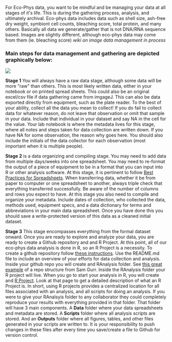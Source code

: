 For Eco-Phys data, you want to be mindful and be managing your data at all stages of it's life. This is during the gathering process, analysis, and ultimately archival. Eco-phys data includes data such as shell size, ash-free dry weight, symbiont cell counts, bleaching score, total protein, and many others. Basically all data we generate/gather that is not DNA/RNA sequence based. Images are slightly different, although eco-phys data may come from them (ie. bleaching score) _wiki on image data management in process_
### Main steps for data management and gathering are depicted graphically below:
![](https://github.com/Putnam-Lab/Lab_Management/blob/master/Bioinformatics_%26_Coding/images/ecophys-data-preprocess-5.jpg)

**Stage 1** You will always have a raw data stage, although some data will be more "raw" than others. This is most likely written data, either in your notebook or on printed spread sheets. This could also be an original excel/csv file if data gathering came from imgageJ. This can also be data exported directly from equipment, such as the plate reader.
To the best of your ability, collect all the data you mean to collect! If you do fail to collect data for whatever reason, do not leave that observation or omit that sample in your data. Include that individual in your dataset and say NA in the cell for the value.
Your lab notebook is where the metadata lives for this stage, where all notes and steps taken for data collection are written down. If you have NA for some observation, the reason why goes here. You should also include the initials of the data collector for each observation (most important when it is multiple people).

**Stage 2** is a data organizing and compiling stage. You may need to add data from multiple days/weeks into one spreadsheet. You may need to re-format the output of a piece of equipment to be in a format that you can input into R or other analysis software.
At this stage, it is pertinent to follow [Best Practices for Spreadsheets](https://github.com/Putnam-Lab/Lab_Management/blob/master/Bioinformatics_%26_Coding/Data_Mangament/spreadsheet_best_practices.md). When transferring data, whether it be from paper to computer or one spreadsheet to another, always triple check that everything transferred successfully. Be aware of the number of columns and rows you expect to have.
At this stage you also need to compile and organize your metadata. Include dates of collection, who collected the data, methods used, equipment specs, and a data dictionary for terms and abbreviations in your main data spreadsheet. Once you have done this you should save a write-protected version of this data as a cleaned initial dataset.

**Stage 3** This stage encompasses everything from the formal dataset onward. Once you are ready to explore and analyze your data, you are ready to create a Github repository and and R Project. At this point, all of our eco-phys data analysis is done in R, so an R Project is a necessity.
To create a github repository follow [these instructions](https://help.github.com/en/github/getting-started-with-github/create-a-repo). Use the README.md file to include an overview of your efforts for data collection and analysis. Inside your github repo you will create and RAnalysis folder. See [this great example](https://github.com/SamGurr/Juvenile_geoduck_OA) of a repo structure from Sam Gurr. Inside the RAnalysis folder your R project will live. When you go to start your analysis in R, you will create and [R Project](https://support.rstudio.com/hc/en-us/articles/200526207-Using-Projects). Look at that page to get a detailed description of what an R Project is. In short, using R projects provides a centralized location for all files associated with an analysis, and all scripts for doing an analysis.
If you were to give your RAnalsyis folder to any collaborator they could completely reproduce your results with everything provided in that folder. That folder will have 3 main components. A **Data** folder where your data spreadsheets and metadata are stored. A **Scripts** folder where all analysis scripts are stored. And an **Outputs** folder where all figures, tables, and other files generated in your scripts are written to.
It is your responsibility to push changes in these files after every time you save/create a file to Github for version control. 
